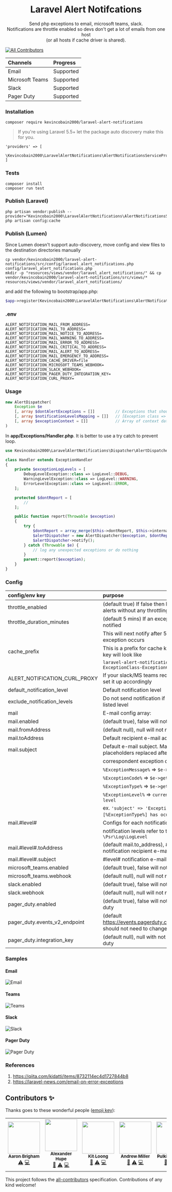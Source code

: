 
<h1 align="center">
  Laravel Alert Notifcations
</h1>
<p align="center">
    Send php exceptions to email, microsoft teams, slack.
    <br/>
    Notifications are throttle enabled so devs don't get a lot of emails from one host
    <br/>
    (or all hosts if cache driver is shared).
</p>


<!-- ALL-CONTRIBUTORS-BADGE:START - Do not remove or modify this section -->
[![All Contributors](https://img.shields.io/badge/all_contributors-6-orange.svg?style=flat-square)](#contributors-)
<!-- ALL-CONTRIBUTORS-BADGE:END -->


| Channels        | Progress  |
| :-------        | :-------- |
| Email           | Supported |
| Microsoft Teams | Supported |
| Slack           | Supported |
| Pager Duty      | Supported |

### Installation

```
composer require kevincobain2000/laravel-alert-notifications
```

>If you're using Laravel 5.5+ let the package auto discovery make this for you.

```
'providers' => [
    \Kevincobain2000\LaravelAlertNotifications\AlertNotificationsServiceProvider::class
]
```

### Tests

```
composer install
composer run test
```

### Publish (Laravel)

```
php artisan vendor:publish --provider="Kevincobain2000\LaravelAlertNotifications\AlertNotificationsServiceProvider"
php artisan config:cache
```

### Publish (Lumen)

Since Lumen doesn't support auto-discovery, move config and view files to the destination directories manually

```shell
cp vendor/kevincobain2000/laravel-alert-notifications/src/config/laravel_alert_notifications.php config/laravel_alert_notifications.php
mkdir -p "resources/views/vendor/laravel_alert_notifications/" && cp vendor/kevincobain2000/laravel-alert-notifications/src/views/* resources/views/vendor/laravel_alert_notifications/
```

and add the following to bootstrap/app.php:

```php
$app->register(Kevincobain2000\LaravelAlertNotifications\AlertNotificationsServiceProvider::class);
```

### .env

```
ALERT_NOTIFICATION_MAIL_FROM_ADDRESS=
ALERT_NOTIFICATION_MAIL_TO_ADDRESS=
ALERT_NOTIFICATION_MAIL_NOTICE_TO_ADDRESS=
ALERT_NOTIFICATION_MAIL_WARNING_TO_ADDRESS=
ALERT_NOTIFICATION_MAIL_ERROR_TO_ADDRESS=
ALERT_NOTIFICATION_MAIL_CRITICAL_TO_ADDRESS=
ALERT_NOTIFICATION_MAIL_ALERT_TO_ADDRESS=
ALERT_NOTIFICATION_MAIL_EMERGENCY_TO_ADDRESS=
ALERT_NOTIFICATION_CACHE_DRIVER=file
ALERT_NOTIFICATION_MICROSOFT_TEAMS_WEBHOOK=
ALERT_NOTIFICATION_SLACK_WEBHOOK=
ALERT_NOTIFICATION_PAGER_DUTY_INTEGRATION_KEY=
ALERT_NOTIFICATION_CURL_PROXY=
```

### Usage

```php
new AlertDispatcher(
    Exception $e
    [, array $dontAlertExceptions = []]         // Exceptions that shouldn't trigger notifications
    [, array $notificationLevelsMapping = []]   // [Exception class => Notification level] mapping
    [, array $exceptionContext = []]            // Array of context data
)
```

In **app/Exceptions/Handler.php**. It is better to use a try catch to prevent loop.

```php
use Kevincobain2000\LaravelAlertNotifications\Dispatcher\AlertDispatcher;

class Handler extends ExceptionHandler
{
    private $exceptionLogLevels = [
        DebugLevelException::class => LogLevel::DEBUG,
        WarningLevelException::class => LogLevel::WARNING,
        ErrorLevelException::class => LogLevel::ERROR,
    ];

    protected $dontReport = [
        //
    ];

    public function report(Throwable $exception)
    {
        try {
            $dontReport = array_merge($this->dontReport, $this->internalDontReport);
            $alertDispatcher = new AlertDispatcher($exception, $dontReport, $this->exceptionLogLevels);
            $alertDispatcher->notify();
        } catch (Throwable $e) {
            // log any unexpected exceptions or do nothing
        }
        parent::report($exception);
    }
}
```

### Config

| config/env key                | purpose                                                                           |
| :---------------------------- | :-------------------------------------------------------------------------------- |
| throttle_enabled              | (default true)  If false then library will send alerts without any throttling     |
| throttle_duration_minutes     | (default 5 mins) If an exception has been notified                                |
|                               | This will next notify after 5 mins when same exception occurs                     |
| cache_prefix                  | This is a prefix for cache key. Your cache key will look like                     |
|                               | ``laravel-alert-notifications-ExceptionClass-ExceptionCode``                      |
| ALERT_NOTIFICATION_CURL_PROXY | If your slack/MS teams require proxy, then set it up accordingly                  |
| default_notification_level    | Default notification level                                                        |
| exclude_notification_levels   | Do not send notification if it is of one of the listed level                      |
| mail                          | E-mail config array:                                                              |
| mail.enabled                  | (default true), false will not notify to email                                    |
| mail.fromAddress              | (default null), null will not notify to email                                     |
| mail.toAddress                | Default recipient e-mail address                                                  |
| mail.subject                  | Default e-mail subject. May contain placeholders replaced afterwards with         |
|                               | correspondent exception data:                                                     |
|                               | ``%ExceptionMessage%`` => ``$e->getMessage()``                                    |
|                               | ``%ExceptionCode%``    => ``$e->getCode()``                                       |
|                               | ``%ExceptionType%``    => ``$e->getType()``                                       |
|                               | ``%ExceptionLevel%``   => ``current notification level``                          |
|                               | ex. ``'subject' => 'Exception [%ExceptionType%] has ocurred``'                    |
| mail.#level#                  | Configs for each notification level                                               |
|                               | notification levels refer to those defined in ``\Psr\Log\LogLevel``               |
| mail.#level#.toAddress        | (default mail.to_address), #level# notification recipient e-mail                  |
| mail.#level#.subject          | #level# notification e-mail subject                                               |
| microsoft_teams.enabled       | (default true), false will not notify to teams                                    |
| microsoft_teams.webhook       | (default null), null will not notify to teams                                     |
| slack.enabled                 | (default true), false will not notify to slack                                    |
| slack.webhook                 | (default null), null will not notify to slack                                     |
| pager_duty.enabled            | (default true), false will not notify to pager duty                               |
| pager_duty.events_v2_endpoint | (default https://events.pagerduty.com/v2/enqueue), should not need to change this |
| pager_duty.integration_key    | (default null), null with not notify to pager duty                                |

### Samples

#### Email

<img src="./docs/img/mail.png" alt="Email">

#### Teams

<img src="./docs/img/microsoft-teams.png" alt="Teams">

#### Slack

<img src="./docs/img/slack.png" alt="Slack">

#### Pager Duty

<img src="./docs/img/pager-duty.png" alt="Pager Duty">

### References

1. https://qiita.com/kidatti/items/8732114ec4d1727844b8
2. https://laravel-news.com/email-on-error-exceptions

## Contributors ✨

Thanks goes to these wonderful people ([emoji key](https://allcontributors.org/docs/en/emoji-key)):

<!-- ALL-CONTRIBUTORS-LIST:START - Do not remove or modify this section -->
<!-- prettier-ignore-start -->
<!-- markdownlint-disable -->
<table>
  <tr>
    <td align="center"><a href="http://www.abrigham.com"><img src="https://avatars0.githubusercontent.com/u/7387512?v=4" width="100px;" alt=""/><br /><sub><b>Aaron Brigham</b></sub></a><br /><a href="https://github.com/kevincobain2000/laravel-alert-notifications/commits?author=abrigham1" title="Tests">⚠️</a> <a href="https://github.com/kevincobain2000/laravel-alert-notifications/commits?author=abrigham1" title="Code">💻</a></td>
    <td align="center"><a href="https://github.com/AlexHupe"><img src="https://avatars1.githubusercontent.com/u/6893843?v=4" width="100px;" alt=""/><br /><sub><b>Alexander Hupe</b></sub></a><br /><a href="https://github.com/kevincobain2000/laravel-alert-notifications/pulls?q=is%3Apr+reviewed-by%3AAlexHupe" title="Reviewed Pull Requests">👀</a> <a href="https://github.com/kevincobain2000/laravel-alert-notifications/commits?author=AlexHupe" title="Tests">⚠️</a> <a href="https://github.com/kevincobain2000/laravel-alert-notifications/commits?author=AlexHupe" title="Code">💻</a></td>
    <td align="center"><a href="https://github.com/kitloong"><img src="https://avatars2.githubusercontent.com/u/7660346?v=4" width="100px;" alt=""/><br /><sub><b>Kit Loong</b></sub></a><br /><a href="https://github.com/kevincobain2000/laravel-alert-notifications/pulls?q=is%3Apr+reviewed-by%3Akitloong" title="Reviewed Pull Requests">👀</a> <a href="https://github.com/kevincobain2000/laravel-alert-notifications/commits?author=kitloong" title="Tests">⚠️</a> <a href="https://github.com/kevincobain2000/laravel-alert-notifications/commits?author=kitloong" title="Code">💻</a></td>
    <td align="center"><a href="http://www.standingmist.com"><img src="https://avatars1.githubusercontent.com/u/1041215?v=4" width="100px;" alt=""/><br /><sub><b>Andrew Miller</b></sub></a><br /><a href="https://github.com/kevincobain2000/laravel-alert-notifications/pulls?q=is%3Apr+reviewed-by%3Aikari7789" title="Reviewed Pull Requests">👀</a> <a href="https://github.com/kevincobain2000/laravel-alert-notifications/commits?author=ikari7789" title="Tests">⚠️</a> <a href="https://github.com/kevincobain2000/laravel-alert-notifications/commits?author=ikari7789" title="Code">💻</a></td>
    <td align="center"><a href="https://kevincobain2000.github.io"><img src="https://avatars2.githubusercontent.com/u/629055?v=4" width="100px;" alt=""/><br /><sub><b>Pulkit Kathuria</b></sub></a><br /><a href="https://github.com/kevincobain2000/laravel-alert-notifications/pulls?q=is%3Apr+reviewed-by%3Akevincobain2000" title="Reviewed Pull Requests">👀</a> <a href="https://github.com/kevincobain2000/laravel-alert-notifications/commits?author=kevincobain2000" title="Tests">⚠️</a> <a href="https://github.com/kevincobain2000/laravel-alert-notifications/commits?author=kevincobain2000" title="Code">💻</a></td>
    <td align="center"><a href="https://github.com/masashi1014"><img src="https://avatars0.githubusercontent.com/u/49443783?v=4" width="100px;" alt=""/><br /><sub><b>Masashi</b></sub></a><br /><a href="https://github.com/kevincobain2000/laravel-alert-notifications/commits?author=masashi1014" title="Tests">⚠️</a></td>
  </tr>
</table>

<!-- markdownlint-enable -->
<!-- prettier-ignore-end -->
<!-- ALL-CONTRIBUTORS-LIST:END -->

This project follows the [all-contributors](https://github.com/all-contributors/all-contributors) specification. Contributions of any kind welcome!
